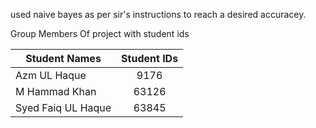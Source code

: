 used naive bayes as per sir's instructions to reach a desired accuracey.

Group Members Of project with student ids

| Student Names        | Student IDs   | 
| -------------------- |:-------------:|
| Azm UL Haque         | 9176         | 
| M Hammad Khan        | 63126         |   
| Syed Faiq UL Haque   | 63845         |


